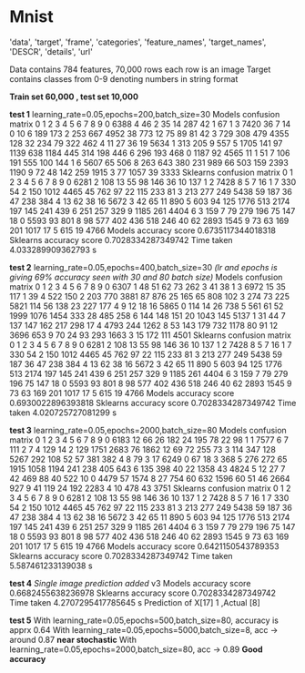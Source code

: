 # Mnist
'data', 'target', 'frame', 'categories', 'feature_names', 'target_names', 'DESCR', 'details', 'url'

Data contains 784 features, 70,000 rows each row is an image
Target contains classes from 0-9 denoting numbers in string format

**Train set 60,000 , test set 10,000**

**test 1**
learning_rate=0.05,epochs=200,batch_size=30
Models confusion matrix
       0     1     2     3     4     5     6     7     8     9
0  6388     4    46     2    35    14   287    42     1    67
1     3  7420    36     7    14     0    10     6   189   173
2   253   667  4952    38   773    12    75    89    81    42
3   729   308   479  4355   128    32   234    79   322   462
4    11    27    36    19  5634     1   313   205     9   557
5  1705   141    97  1139   638  1184   445   314   198   446
6   296   193   468     0  1187    92  4565    11     1    51
7   106   191   555   100   144     1     6  5607    65   506
8   263   643   380   231   989    66   503   159  2393  1190
9    72    48   142   259  1915     3    77  1057    39  3333
Sklearns confusion matrix
       0     1     2     3     4     5     6     7     8     9
0  6281     2   108    13    55    98   146    36    10   137
1     2  7428     8     5     7    16     1     7   330    54
2   150  1012  4465    45   762    97    22   115   233    81
3   213   277   249  5438    59   187    36    47   238   384
4    13    62    38    16  5672     3    42    65    11   890
5   603    94   125  1776   513  2174   197   145   241   439
6   251   257   329     9  1185   261  4404     6     3   159
7    79   279   196    75   147    18     0  5593    93   801
8    98   577   402   436   518   246    40    62  2893  1545
9    73    63   169   201  1017    17     5   615    19  4766
Models accuracy score 0.6735117344018318
Sklearns accuracy score 0.7028334287349742
Time taken 4.033289909362793 s

**test 2**
learning_rate=0.05,epochs=400,batch_size=30     *(lr and epochs is giving 69% accuracy seen with 30 and 80 batch size)*
Models confusion matrix
       0     1     2     3     4     5     6     7     8     9
0  6307     1    48    51    62    73   262     3    41    38
1     3  6972    15    35   117     1    39     4   522   150
2   203   770  3881    87   876    25   165    65   808   102
3   274    73   225  5821   114    56   138    23   227   177
4     9    12    18    16  5865     0   114    14    26   738
5   561    61    52  1999  1076  1454   333    28   485   258
6   144   148   151    20  1043   145  5137     1    31    44
7   137   147   162   217   298    17     4  4793   244  1262
8    53   143   179   732  1178    80    91    12  3696   653
9    70    24    93   293  1663     3    15   172   111  4501
Sklearns confusion matrix
       0     1     2     3     4     5     6     7     8     9
0  6281     2   108    13    55    98   146    36    10   137
1     2  7428     8     5     7    16     1     7   330    54
2   150  1012  4465    45   762    97    22   115   233    81
3   213   277   249  5438    59   187    36    47   238   384
4    13    62    38    16  5672     3    42    65    11   890
5   603    94   125  1776   513  2174   197   145   241   439
6   251   257   329     9  1185   261  4404     6     3   159
7    79   279   196    75   147    18     0  5593    93   801
8    98   577   402   436   518   246    40    62  2893  1545
9    73    63   169   201  1017    17     5   615    19  4766
Models accuracy score 0.6930022896393818
Sklearns accuracy score 0.7028334287349742
Time taken 4.020725727081299 s

**test 3**
learning_rate=0.05,epochs=2000,batch_size=80
Models confusion matrix
       0     1     2     3     4     5     6     7     8     9
0  6183    12    66    26   182    24   195    78    22    98
1     1  7577     6     7   111     2     7     4   129    14
2   129  1751  2683    76  1862    12    69    72   255    73
3   114   347   128  5267   292   108    52    57   381   382
4     8    79     3    17  6249     0    67    18     3   368
5   276   272    65  1915  1058  1194   241   238   405   643
6   135   398    40    22  1358    43  4824     5    12    27
7    42   469    88    40   522    10     0  4479    57  1574
8    27   754    60   632  1596    60    51    46  2664   927
9    41   119    24   192  2283     4    10   478    43  3751
Sklearns confusion matrix
       0     1     2     3     4     5     6     7     8     9
0  6281     2   108    13    55    98   146    36    10   137
1     2  7428     8     5     7    16     1     7   330    54
2   150  1012  4465    45   762    97    22   115   233    81
3   213   277   249  5438    59   187    36    47   238   384
4    13    62    38    16  5672     3    42    65    11   890
5   603    94   125  1776   513  2174   197   145   241   439
6   251   257   329     9  1185   261  4404     6     3   159
7    79   279   196    75   147    18     0  5593    93   801
8    98   577   402   436   518   246    40    62  2893  1545
9    73    63   169   201  1017    17     5   615    19  4766
Models accuracy score 0.6421150543789353
Sklearns accuracy score 0.7028334287349742
Time taken 5.587461233139038 s

**test 4**
_Single image prediction added_ v3
Models accuracy score 0.6682455638236978
Sklearns accuracy score 0.7028334287349742
Time taken 4.2707295417785645 s
Prediction of X[17] 1 ,Actual [8]

**test 5**
With learning_rate=0.05,epochs=500,batch_size=80, accuracy is apprx 0.64
With learning_rate=0.05,epochs=5000,batch_size=8, acc -> around 0.87    **near stochastic**
With learning_rate=0.05,epochs=2000,batch_size=80, acc -> 0.89          **Good accuracy**